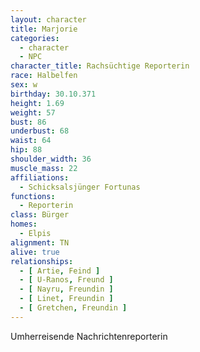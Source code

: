 ```yaml
---
layout: character
title: Marjorie
categories:
  - character
  - NPC
character_title: Rachsüchtige Reporterin
race: Halbelfen
sex: w
birthday: 30.10.371
height: 1.69
weight: 57
bust: 86
underbust: 68
waist: 64
hip: 88
shoulder_width: 36
muscle_mass: 22
affiliations:
  - Schicksalsjünger Fortunas
functions:
  - Reporterin
class: Bürger
homes:
  - Elpis
alignment: TN
alive: true
relationships:
  - [ Artie, Feind ]
  - [ U-Ranos, Freund ]
  - [ Nayru, Freundin ]
  - [ Linet, Freundin ]
  - [ Gretchen, Freundin ]
---
```


Umherreisende Nachrichtenreporterin